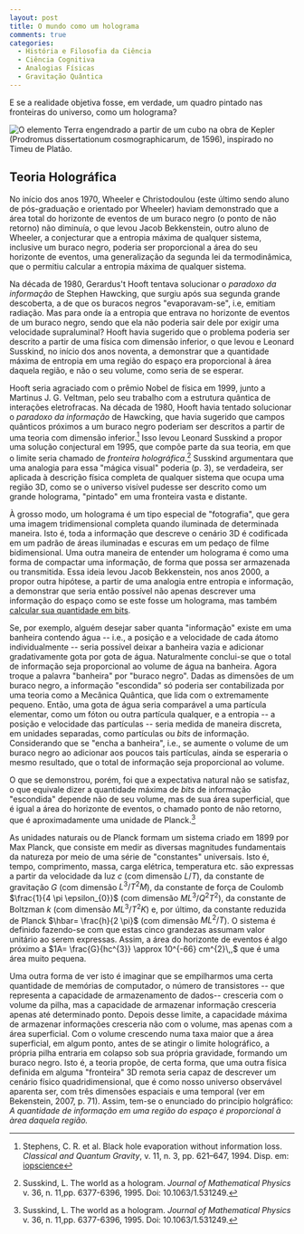 ```yaml
---
layout: post
title: O mundo como um holograma
comments: true
categories:
  - História e Filosofia da Ciência
  - Ciência Cognitiva
  - Analogias Físicas
  - Gravitação Quântica
---
```


E se a realidade objetiva fosse, em verdade, um quadro pintado nas fronteiras do universo, como um holograma?

 ![O elemento Terra engendrado a partir de um cubo na obra de Kepler (Prodromus dissertationum cosmographicarum, de 1596), inspirado no Timeu de Platão.](https://otelegrafo.com/images/135px-Kepler_Hexahedron_Earth.svg)

## Teoria Holográfica
No início dos anos 1970, Wheeler e Christodoulou (este último sendo aluno de pós-graduação e orientado por Wheeler) haviam demonstrado que a área total do horizonte de eventos de um buraco negro (o ponto de não retorno) não diminuía, o que levou Jacob Bekkenstein, outro aluno de Wheeler, a conjecturar que a entropia máxima de qualquer sistema, inclusive um buraco negro, poderia ser proporcional a área do seu horizonte de eventos, uma generalização da segunda lei da termodinâmica, que o permitiu calcular a entropia máxima de qualquer sistema.

Na década de 1980, Gerardus't Hooft tentava solucionar o _paradoxo da informação_ de Stephen Hawcking, que surgiu após sua segunda grande descoberta, a de que os buracos negros "evaporavam-se", i.e, emitiam radiação. Mas para onde ía a entropia que entrava no horizonte de eventos de um buraco negro, sendo que ela não poderia sair dele por exigir uma velocidade supraluminal? Hooft havia sugerido que o problema poderia ser descrito a partir de uma física com dimensão inferior, o que levou e Leonard Susskind, no início dos anos noventa, a demonstrar que a quantidade máxima de entropia em uma região do espaço era proporcional à área daquela região, e não o seu volume, como seria de se esperar.

Hooft seria agraciado com o prêmio Nobel de física em 1999, junto a Martinus J. G. Veltman, pelo seu trabalho com a estrutura quântica de interações eletrofracas. Na década de 1980, Hooft havia tentado solucionar o _paradoxo da informação_ de Hawcking, que havia sugerido que campos quânticos próximos a um buraco negro poderiam ser descritos a partir de uma teoria com dimensão inferior.[^1] Isso levou Leonard Susskind a propor uma solução conjectural em 1995, que compõe parte da sua teoria, em que o limite seria chamado de _fronteira holográfica_.[^2] Susskind argumentara que uma analogia para essa "mágica visual" poderia (p. 3), se verdadeira, ser aplicada à descrição física completa de qualquer sistema que ocupa uma região 3D, como se o universo visível pudesse ser descrito como um grande holograma, "pintado" em uma fronteira vasta e distante.

[^1]:  Stephens, C. R. et al. Black hole evaporation without information loss. _Classical and Quantum Gravity_, v. 11, n. 3, pp. 621–647, 1994. Disp. em: [iopscience](https://iopscience.iop.org/article/10.1088/0264-9381/11/3/014)
[^2]: Susskind, L. The world as a hologram. _Journal of Mathematical Physics_ v. 36, n. 11,pp. 6377-6396, 1995. Doi: 10.1063/1.531249.

À grosso modo, um holograma é um tipo especial de "fotografia", que gera uma imagem tridimensional completa quando iluminada de determinada maneira. Isto é, toda a informação que descreve o cenário 3D é codificada em um padrão de áreas iluminadas e escuras em um pedaço de filme bidimensional. Uma outra maneira de entender um holograma é como uma forma de compactar uma informação, de forma que possa ser armazenada ou transmitida. Essa ideia levou Jacob Bekkenstein, nos anos 2000, a propor outra hipótese, a partir de uma analogia entre entropia e informação, a demonstrar que seria então possível não apenas descrever uma informação do espaço como se este fosse um holograma, mas também [calcular sua quantidade em bits](https://otelegrafo.com/a-analogia-cerebro-computador/).

Se, por exemplo, alguém desejar saber quanta "informação" existe em uma banheira contendo água -- i.e., a posição e a velocidade de cada átomo individualmente -- seria possível deixar a banheira vazia e adicionar gradativamente gota por gota de água. Naturalmente conclui-se que o total de informação seja proporcional ao volume de água na banheira. Agora troque a palavra "banheira" por "buraco negro". Dadas as dimensões de um buraco negro, a informação "escondida" só poderia ser contabilizada por uma teoria como a Mecânica Quântica, que lida com o extremamente pequeno. Então, uma gota de água seria comparável a uma partícula elementar, como um fóton ou outra partícula qualquer, e a entropia -- a posição e velocidade das partículas -- seria medida de maneira discreta, em unidades separadas, como partículas ou _bits_ de informação. Considerando que se "encha a banheira", i.e., se aumente o volume de um buraco negro ao adicionar aos poucos tais partículas, ainda se esperaria o mesmo resultado, que o total de informação seja proporcional ao volume.

O que se demonstrou, porém, foi que a expectativa natural não se satisfaz, o que equivale dizer a quantidade máxima de _bits_ de informação "escondida" depende não de seu volume, mas de sua área superficial, que é igual a área do horizonte de eventos, o chamado ponto de não retorno, que é aproximadamente uma unidade de Planck.[^2]

As unidades naturais ou de Planck formam um sistema criado em 1899 por Max Planck, que consiste em medir as diversas magnitudes fundamentais da natureza por meio de uma série de "constantes" universais. Isto é, tempo, comprimento, massa, carga elétrica, temperatura etc. são expressas a partir da velocidade da luz $c$ (com dimensão $L/T$), da constante de gravitação $G$ (com dimensão $L^{3}/T^{2}M$), da constante de força de Coulomb $\frac{1}{4 \pi \epsilon_{0}}$ (com dimensão $M L^{3}/Q^{2} T^{2}$), da constante de Boltzman $k$ (com dimensão $M L^{3}/T^{2}K$) e, por último, da constante reduzida de Planck $\hbar= \frac{h}{2 \pi}$ (com dimensão $ML^{2}/T$). O sistema é definido fazendo-se com que estas cinco grandezas assumam valor unitário ao serem expressas. Assim, a área do horizonte de eventos é algo próximo a $1A= \frac{G}{hc^{3}} \approx 10^{-66} cm^{2}\,,$ que é uma área muito pequena.

[^2]: Ver em Bekenstein, J. D. Information in the Holographic Universe. _Scientific American_, v. 17, n. 1, pp. 1-84, 2007.

Uma outra forma de ver isto é imaginar que se empilharmos uma certa quantidade de memórias de computador, o número de transistores -- que representa a capacidade de armazenamento de dados-- cresceria com o volume da pilha, mas a capacidade de armazenar informação cresceria apenas até determinado ponto. Depois desse limite, a capacidade máxima de armazenar informações cresceria não com o volume, mas apenas com a área superficial. Com o volume crescendo numa taxa maior que a área superficial, em algum ponto, antes de se atingir o limite holográfico, a própria pilha entraria em colapso sob sua própria gravidade, formando um buraco negro. Isto é, a teoria propõe, de certa forma, que uma outra física definida em alguma "fronteira" 3D remota seria capaz de descrever um cenário físico quadridimensional, que é como nosso universo observável aparenta ser, com três dimensões espaciais e uma temporal (ver em Bekenstein, 2007, p. 71). Assim, tem-se o enunciado do princípio holgráfico: *A quantidade de informação em uma região do espaço é proporcional à àrea daquela região.*
